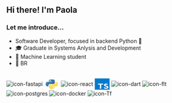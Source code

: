 ## Hi there! I'm Paola

### Let me introduce...
 - Software Developer, focused in backend Python :snake: 
 - :mortar_board: Graduate in Systems Anlysis and Development
 - :robot: Machine Learning student
 - :round_pushpin: BR

<br/>

<div>
<img  align="center" alt="icon-fastapi" height="120" width="80" src="https://cdn.jsdelivr.net/gh/devicons/devicon@latest/icons/fastapi/fastapi-original-wordmark.svg" />
<img align="center" alt="icon-Python" height="30" width="40" src="https://raw.githubusercontent.com/devicons/devicon/master/icons/python/python-original.svg"/>
<img align="center" alt="icon-react" height="30" width="40" src="https://github.com/paolaagrassi/paolaagrassi/assets/101572382/bc964c47-8c6e-4c44-9585-4dfcf7c2dbb3" />
<img align="center" alt="icon-Ts" height="30" width="40" src="https://raw.githubusercontent.com/devicons/devicon/master/icons/typescript/typescript-plain.svg"/>
<img align="center" alt="icon-dart" height="36" width="36" src="https://cdn.jsdelivr.net/gh/devicons/devicon@latest/icons/dart/dart-original.svg" />
<img align="center" alt="icon-flt" height="30" width="40" src="https://cdn.jsdelivr.net/gh/devicons/devicon/icons/flutter/flutter-original.svg" />
<img align="center" alt="icon-postgres" height="30" width="40" src="https://github.com/paolaagrassi/paolaagrassi/assets/101572382/5c8d1070-cadd-4fa7-b6dd-fb4961e000e3" />
<img align="center" alt="icon-docker" height="40" width="40" src="https://cdn.jsdelivr.net/gh/devicons/devicon@latest/icons/docker/docker-original.svg" />
<img align="center" alt="icon-Tf" height="30" width="40" src="https://cdn.jsdelivr.net/gh/devicons/devicon@latest/icons/tensorflow/tensorflow-original.svg" />

<div/>
  
